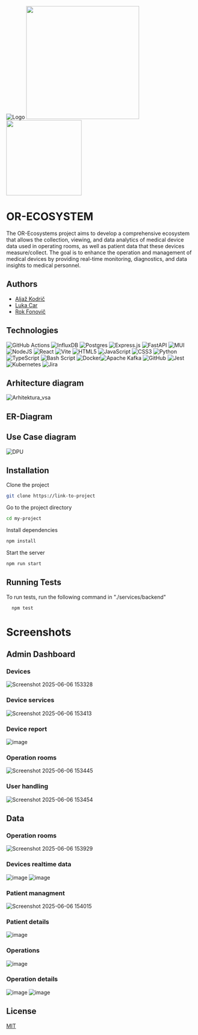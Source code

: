 ![Logo](https://github.com/user-attachments/assets/aa8b5d8c-ed0f-418c-b30c-4ee4582de264)
<img src="https://github.com/user-attachments/assets/aa8b5d8c-ed0f-418c-b30c-4ee4582de264" width="300" height="300" />
<img src="https://github.com/user-attachments/assets/aa8b5d8c-ed0f-418c-b30c-4ee4582de264" width="200" height="200" /> 


# OR-ECOSYSTEM

The OR-Ecosystems project aims to develop a comprehensive ecosystem that allows the collection, viewing, and data analytics of medical device data used in operating rooms, as well as patient data that these devices measure/collect. The goal is to enhance the operation and management of medical devices by providing real-time monitoring, diagnostics, and data insights to medical personnel.

## Authors

- [Aljaž Kodrič](https://www.github.com/HlapecMihad)
- [Luka Car](https://github.com/carluka/)
- [Rok Fonovič](https://github.com/01developer1)

## Technologies

![GitHub Actions](https://img.shields.io/badge/github%20actions-%232671E5.svg?style=for-the-badge&logo=githubactions&logoColor=white) ![InfluxDB](https://img.shields.io/badge/InfluxDB-22ADF6?style=for-the-badge&logo=InfluxDB&logoColor=white) ![Postgres](https://img.shields.io/badge/postgres-%23316192.svg?style=for-the-badge&logo=postgresql&logoColor=white) ![Express.js](https://img.shields.io/badge/express.js-%23404d59.svg?style=for-the-badge&logo=express&logoColor=%2361DAFB) ![FastAPI](https://img.shields.io/badge/FastAPI-005571?style=for-the-badge&logo=fastapi) ![MUI](https://img.shields.io/badge/MUI-%230081CB.svg?style=for-the-badge&logo=mui&logoColor=white) ![NodeJS](https://img.shields.io/badge/node.js-6DA55F?style=for-the-badge&logo=node.js&logoColor=white) ![React](https://img.shields.io/badge/react-%2320232a.svg?style=for-the-badge&logo=react&logoColor=%2361DAFB) ![Vite](https://img.shields.io/badge/vite-%23646CFF.svg?style=for-the-badge&logo=vite&logoColor=white) ![HTML5](https://img.shields.io/badge/html5-%23E34F26.svg?style=for-the-badge&logo=html5&logoColor=white) ![JavaScript](https://img.shields.io/badge/javascript-%23323330.svg?style=for-the-badge&logo=javascript&logoColor=%23F7DF1E) ![CSS3](https://img.shields.io/badge/css3-%231572B6.svg?style=for-the-badge&logo=css3&logoColor=white) ![Python](https://img.shields.io/badge/python-3670A0?style=for-the-badge&logo=python&logoColor=ffdd54) ![TypeScript](https://img.shields.io/badge/typescript-%23007ACC.svg?style=for-the-badge&logo=typescript&logoColor=white) ![Bash Script](https://img.shields.io/badge/bash_script-%23121011.svg?style=for-the-badge&logo=gnu-bash&logoColor=white) ![Docker](https://img.shields.io/badge/docker-%230db7ed.svg?style=for-the-badge&logo=docker&logoColor=white)![Apache Kafka](https://img.shields.io/badge/Apache%20Kafka-000?style=for-the-badge&logo=apachekafka) ![GitHub](https://img.shields.io/badge/github-%23121011.svg?style=for-the-badge&logo=github&logoColor=white) ![Jest](https://img.shields.io/badge/-jest-%23C21325?style=for-the-badge&logo=jest&logoColor=white) ![Kubernetes](https://img.shields.io/badge/kubernetes-%23326ce5.svg?style=for-the-badge&logo=kubernetes&logoColor=white) ![Jira](https://img.shields.io/badge/jira-%230A0FFF.svg?style=for-the-badge&logo=jira&logoColor=white)

## Arhitecture diagram
![Arhitektura_vsa](https://github.com/user-attachments/assets/ffb1d581-8cce-4467-87ba-6fe1e6df75c9)

## ER-Diagram

## Use Case diagram
![DPU](https://github.com/user-attachments/assets/dfca13ff-a05c-42ef-9453-fa4fc1dc9b8f)

## Installation

Clone the project

```bash
git clone https://link-to-project
```

Go to the project directory

```bash
cd my-project
```

Install dependencies

```bash
npm install
```

Start the server

```bash
npm run start
```

## Running Tests

To run tests, run the following command in "./services/backend"

```bash
  npm test
```

# Screenshots

## Admin Dashboard

### Devices
![Screenshot 2025-06-06 153328](https://github.com/user-attachments/assets/3261621d-b6c0-46c3-8fbf-cb0dc73ae3af)

### Device services
![Screenshot 2025-06-06 153413](https://github.com/user-attachments/assets/7e49b4a8-2215-410b-8b21-d7c4b9970c4f)

### Device report
![image](https://github.com/user-attachments/assets/244f18a4-82a3-490b-b6f5-a285d9e52e17)

### Operation rooms
![Screenshot 2025-06-06 153445](https://github.com/user-attachments/assets/431712df-54dc-4dd3-b8ff-e3c7ece91810)

### User handling
![Screenshot 2025-06-06 153454](https://github.com/user-attachments/assets/b8f9d1c0-5be7-4a44-9a63-6df081942469)

## Data

### Operation rooms
![Screenshot 2025-06-06 153929](https://github.com/user-attachments/assets/c67c3f8b-055e-41a9-b4fa-6472903becc1)

### Devices realtime data
![image](https://github.com/user-attachments/assets/b3bb7fb2-6dcf-4e7a-9f32-eb16cc64be35)
![image](https://github.com/user-attachments/assets/20449aba-978f-49ff-b255-4b9b1f2565fa)

### Patient managment
![Screenshot 2025-06-06 154015](https://github.com/user-attachments/assets/88d2a264-44aa-4b67-aef3-319ce1788439)

### Patient details
![image](https://github.com/user-attachments/assets/195eb9f6-81d3-466f-9bd0-e4c6d8f0b3ca)

### Operations
![image](https://github.com/user-attachments/assets/83eadbae-bcda-44ed-9060-8c18ead08cde)

### Operation details
![image](https://github.com/user-attachments/assets/0a3da36d-17fb-4d12-8629-7d4a5953bcd9)
![image](https://github.com/user-attachments/assets/66712510-0e93-4602-9ec2-8d968a573509)

## License

[MIT](https://choosealicense.com/licenses/mit/)

